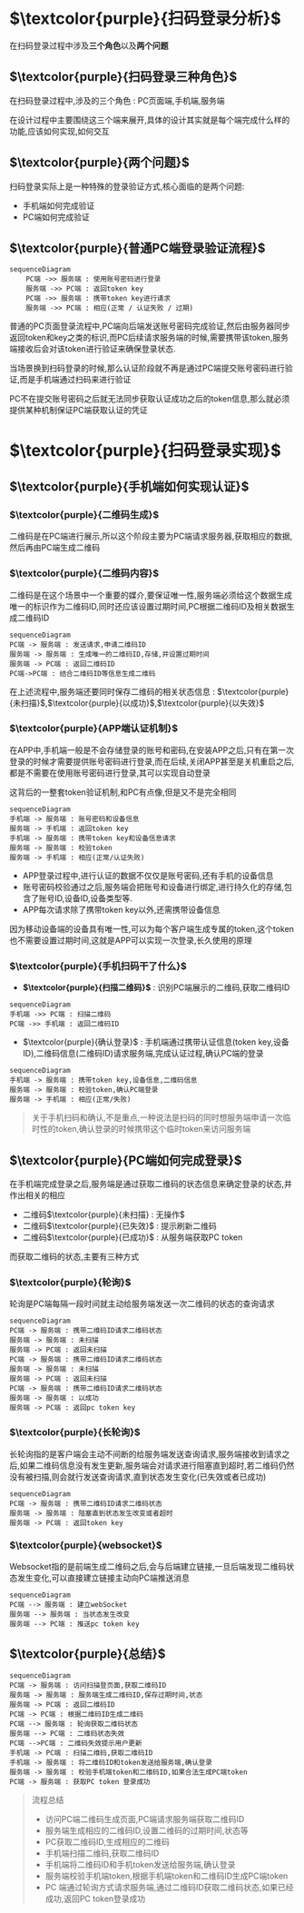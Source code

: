 # $\textcolor{purple}{扫码登录分析}$

在扫码登录过程中涉及**三个角色**以及**两个问题**

## $\textcolor{purple}{扫码登录三种角色}$

在扫码登录过程中,涉及的三个角色 : PC页面端,手机端,服务端

在设计过程中主要围绕这三个端来展开,具体的设计其实就是每个端完成什么样的功能,应该如何实现,如何交互

## $\textcolor{purple}{两个问题}$

扫码登录实际上是一种特殊的登录验证方式,核心面临的是两个问题:

* 手机端如何完成验证
* PC端如何完成验证

## $\textcolor{purple}{普通PC端登录验证流程}$

```mermaid
sequenceDiagram
    PC端 ->> 服务端 : 使用账号密码进行登录
    服务端 ->> PC端 : 返回token key
    PC端 ->> 服务端 : 携带token key进行请求
    服务端 ->> PC端 : 相应(正常 / 认证失败 / 过期)
```

普通的PC页面登录流程中,PC端向后端发送账号密码完成验证,然后由服务器同步返回token和key之类的标识,而PC后续请求服务端的时候,需要携带该token,服务端接收后会对该token进行验证来确保登录状态.

当场景换到扫码登录的时候,那么认证阶段就不再是通过PC端提交账号密码进行验证,而是手机端通过扫码来进行验证

PC不在提交账号密码之后就无法同步获取认证成功之后的token信息,那么就必须提供某种机制保证PC端获取认证的凭证

# $\textcolor{purple}{扫码登录实现}$

## $\textcolor{purple}{手机端如何实现认证}$

### $\textcolor{purple}{二维码生成}$

二维码是在PC端进行展示,所以这个阶段主要为PC端请求服务器,获取相应的数据,然后再由PC端生成二维码

### $\textcolor{purple}{二维码内容}$

二维码是在这个场景中一个重要的媒介,要保证唯一性,服务端必须给这个数据生成唯一的标识作为二维码ID,同时还应该设置过期时间,PC根据二维码ID及相关数据生成二维码ID

```mermaid
sequenceDiagram
PC端 -> 服务端 : 发送请求,申请二维码ID
服务端 -> 服务端 : 生成唯一的二维码ID,存储,并设置过期时间
服务端 -> PC端 : 返回二维码ID
PC端->PC端 : 结合二维码ID等信息生成二维码
```

在上述流程中,服务端还要同时保存二维码的相关状态信息 :  $\textcolor{purple}{未扫描}$,$\textcolor{purple}{以成功}$,$\textcolor{purple}{以失效}$

### $\textcolor{purple}{APP端认证机制}$

在APP中,手机端一般是不会存储登录的账号和密码,在安装APP之后,只有在第一次登录的时候才需要提供账号密码进行登录,而在后续,关闭APP甚至是关机重启之后,都是不需要在使用账号密码进行登录,其可以实现自动登录

这背后的一整套token验证机制,和PC有点像,但是又不是完全相同

```mermaid
sequenceDiagram
手机端 -> 服务端 : 账号密码和设备信息
服务端 -> 手机端 : 返回token key
手机端 -> 服务端 : 携带token key和设备信息请求
服务端 -> 服务端 : 校验token
服务端 -> 手机端 : 相应(正常/认证失败)
```

* APP登录过程中,进行认证的数据不仅仅是账号密码,还有手机的设备信息
* 账号密码校验通过之后,服务端会把账号和设备进行绑定,进行持久化的存储,包含了账号ID,设备ID,设备类型等.
* APP每次请求除了携带token key以外,还需携带设备信息

因为移动设备端的设备具有唯一性,可以为每个客户端生成专属的token,这个token也不需要设置过期时间,这就是APP可以实现一次登录,长久使用的原理

### $\textcolor{purple}{手机扫码干了什么}$

* **$\textcolor{purple}{扫描二维码}$** : 识别PC端展示的二维码,获取二维码ID

```mermaid
sequenceDiagram
手机端 ->> PC端 : 扫描二维码
PC端 ->> 手机端 : 返回二维码ID
```

* $\textcolor{purple}{确认登录}$ : 手机端通过携带认证信息(token key,设备ID),二维码信息(二维码ID)请求服务端,完成认证过程,确认PC端的登录

```mermaid
sequenceDiagram
手机端 -> 服务端 : 携带token key,设备信息,二维码信息
服务端 -> 服务端 : 校验token,确认PC端登录
服务端 -> 手机端 : 相应(正常/失败)
```

> 关于手机扫码和确认,不是重点,一种说法是扫码的同时想服务端申请一次临时性的token,确认登录的时候携带这个临时token来访问服务端

## $\textcolor{purple}{PC端如何完成登录}$

在手机端完成登录之后,服务端是通过获取二维码的状态信息来确定登录的状态,并作出相关的相应

* 二维码$\textcolor{purple}{未扫描} : 无操作$
* 二维码$\textcolor{purple}{已失效}$ : 提示刷新二维码
* 二维码$\textcolor{purple}{已成功}$ : 从服务端获取PC token

而获取二维码的状态,主要有三种方式

### $\textcolor{purple}{轮询}$

轮询是PC端每隔一段时间就主动给服务端发送一次二维码的状态的查询请求

```mermaid
sequenceDiagram
PC端 -> 服务端 : 携带二维码ID请求二维码状态
服务端 -> 服务端 : 未扫描
服务端 -> PC端 : 返回未扫描
PC端 -> 服务端 : 携带二维码ID请求二维码状态
服务端 -> 服务端 : 未扫描
服务端 -> PC端 : 返回未扫描
PC端 -> 服务端 : 携带二维码ID请求二维码状态
服务端 -> 服务端 : 以成功
服务端 -> PC端 : 返回pc token key
```

### $\textcolor{purple}{长轮询}$

长轮询指的是客户端会主动不间断的给服务端发送查询请求,服务端接收到请求之后,如果二维码信息没有发生更新,服务端会对请求进行阻塞直到超时,若二维码仍然没有被扫描,则会就行发送查询请求,直到状态发生变化(已失效或者已成功)

```mermaid
sequenceDiagram
PC端 -> 服务端 : 携带二维码ID请求二维码状态 
服务端 -> 服务端 : 阻塞直到状态发生改变或者超时
服务端 -> PC端 : 返回token key
```

### $\textcolor{purple}{websocket}$

Websocket指的是前端生成二维码之后,会与后端建立链接,一旦后端发现二维码状态发生变化,可以直接建立链接主动向PC端推送消息

```mermaid
sequenceDiagram
PC端 --> 服务端 : 建立webSocket
服务端 --> 服务端 : 当状态发生改变
服务端 --> PC端 : 推送pc token key
```

## $\textcolor{purple}{总结}$

```mermaid
sequenceDiagram
PC端 -> 服务端 : 访问扫描登页面,获取二维码ID
服务端 -> 服务端 : 服务端生成二维码ID,保存过期时间,状态
服务端 -> PC端 : 返回二维码ID
PC端 -> PC端 : 根据二维码ID生成二维码
PC端 --> 服务端 : 轮询获取二维码状态
服务端 --> PC端 : 二维码状态失效
PC端 -->PC端 : 二维码失效提示用户更新
手机端 -> PC端 : 扫描二维码,获取二维码ID
手机端 -> 服务端 : 将二维码ID和token发送给服务端,确认登录
服务端 -> 服务端 : 校验手机端token和二维码ID,如果合法生成PC端token
PC端 -> 服务端 : 获取PC token 登录成功
```

> 流程总结
> 
> * 访问PC端二维码生成页面,PC端请求服务端获取二维码ID
> * 服务端生成相应的二维码ID,设置二维码的过期时间,状态等
> * PC获取二维码ID,生成相应的二维码
> * 手机端扫描二维码,获取二维码ID
> * 手机端将二维码ID和手机token发送给服务端,确认登录
> * 服务端校验手机端token,根据手机端token和二维码ID生成PC端token
> * PC 端通过轮询方式请求服务端,通过二维码ID获取二维码状态,如果已经成功,返回PC token登录成功
